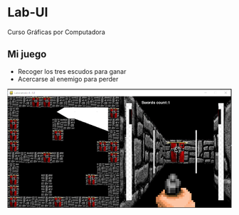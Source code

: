 # Lab-UI
Curso Gráficas por Computadora

## Mi juego

* Recoger los tres escudos para ganar
* Acercarse al enemigo para perder

![juego](https://github.com/dianaxime/Lab-UI/blob/master/view.PNG?raw=true)
